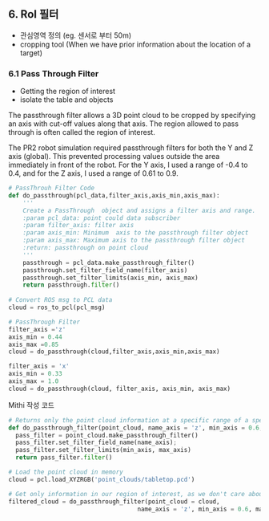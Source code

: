 ## 6. RoI 필터 

- 관심영역 정의 (eg. 센서로 부터 50m)
- cropping tool (When we have prior information about the location of a target)

### 6.1 Pass Through Filter

- Getting the region of interest 
- isolate the table and objects

The passthrough filter allows a 3D point cloud to be cropped by specifying an axis with cut-off values along that axis. The region allowed to pass through is often called the region of interest.

The PR2 robot simulation required passthrough filters for both the Y and Z axis (global). This prevented processing values outside the area immediately in front of the robot. For the Y axis, I used a range of -0.4 to 0.4, and for the Z axis, I used a range of 0.61 to 0.9.




```python 
# PassThrouh Filter Code
def do_passthrough(pcl_data,filter_axis,axis_min,axis_max):
    '''
    Create a PassThrough  object and assigns a filter axis and range.
    :param pcl_data: point could data subscriber
    :param filter_axis: filter axis
    :param axis_min: Minimum  axis to the passthrough filter object
    :param axis_max: Maximum axis to the passthrough filter object
    :return: passthrough on point cloud
    '''
    passthrough = pcl_data.make_passthrough_filter()
    passthrough.set_filter_field_name(filter_axis)
    passthrough.set_filter_limits(axis_min, axis_max)
    return passthrough.filter()
    
# Convert ROS msg to PCL data
cloud = ros_to_pcl(pcl_msg)

# PassThrough Filter
filter_axis ='z'
axis_min = 0.44
axis_max =0.85
cloud = do_passthrough(cloud,filter_axis,axis_min,axis_max)

filter_axis = 'x'
axis_min = 0.33
axis_max = 1.0
cloud = do_passthrough(cloud, filter_axis, axis_min, axis_max)    
```


Mithi 작성 코드 

```python 
# Returns only the point cloud information at a specific range of a specific axis
def do_passthrough_filter(point_cloud, name_axis = 'z', min_axis = 0.6, max_axis = 1.1):
  pass_filter = point_cloud.make_passthrough_filter()
  pass_filter.set_filter_field_name(name_axis);
  pass_filter.set_filter_limits(min_axis, max_axis)
  return pass_filter.filter()

# Load the point cloud in memory
cloud = pcl.load_XYZRGB('point_clouds/tabletop.pcd')

# Get only information in our region of interest, as we don't care about the other parts
filtered_cloud = do_passthrough_filter(point_cloud = cloud, 
                                    name_axis = 'z', min_axis = 0.6, max_axis = 1.1)
```

